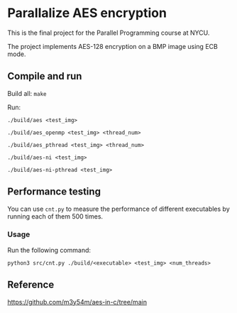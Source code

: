 # Parallalize AES encryption
This is the final project for the Parallel Programming course at NYCU.

The project implements AES-128 encryption on a BMP image using ECB mode.

## Compile and run
Build all: `make`

Run: 

`./build/aes <test_img>`

`./build/aes_openmp <test_img> <thread_num>`

`./build/aes_pthread <test_img> <thread_num>`

`./build/aes-ni <test_img>`

`./build/aes-ni-pthread <test_img>`

## Performance testing
You can use `cnt.py` to measure the performance of different executables by running each of them 500 times. 

### Usage
Run the following command:

`python3 src/cnt.py ./build/<executable> <test_img> <num_threads>`

## Reference
https://github.com/m3y54m/aes-in-c/tree/main

